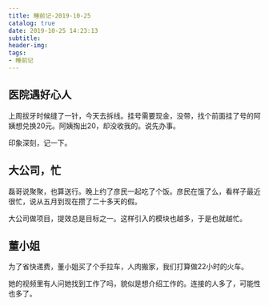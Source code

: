 ```yaml
---
title: 睡前记-2019-10-25
catalog: true
date: 2019-10-25 14:23:13
subtitle:
header-img:
tags:
- 睡前记
---
```


## 医院遇好心人

上周拔牙时候缝了一针，今天去拆线。挂号需要现金，没带，找个前面挂了号的阿姨想兑换20元。阿姨掏出20，却没收我的。说先办事。  

印象深刻，记一下。

## 大公司，忙

磊哥说聚聚，也算送行。晚上约了彦民一起吃了个饭。彦民在饿了么，看样子最近很忙，说从五月到现在攒了二十多天的假。

大公司做项目，提效总是目标之一。这样引入的模块也越多，于是也就越忙。



## 董小姐  

为了省快递费，董小姐买了个手拉车，人肉搬家，我们打算做22小时的火车。

她的视频里有人问她找到工作了吗，貌似是想介绍工作的。连接的人多了，可能性也多了。